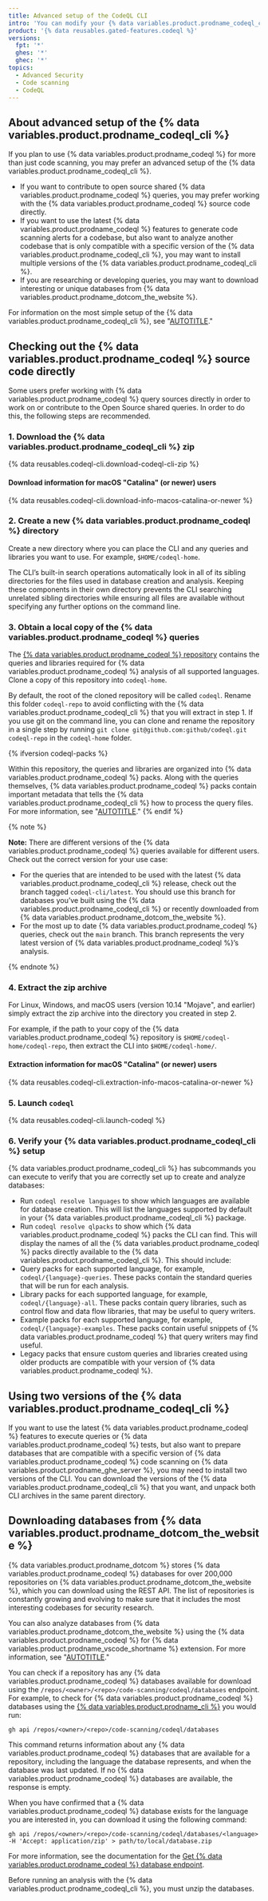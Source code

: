```yaml
---
title: Advanced setup of the CodeQL CLI
intro: 'You can modify your {% data variables.product.prodname_codeql_cli %} setup to use a local checkout of the {% data variables.product.prodname_codeql %} repository for analysis, set up multiple versions of the {% data variables.product.prodname_codeql_cli %}, and analyze databases you have downloaded from {% data variables.product.prodname_dotcom_the_website %}.'
product: '{% data reusables.gated-features.codeql %}'
versions:
  fpt: '*'
  ghes: '*'
  ghec: '*'
topics:
  - Advanced Security
  - Code scanning
  - CodeQL
---
```


## About advanced setup of the {% data variables.product.prodname_codeql_cli %}

If you plan to use {% data variables.product.prodname_codeql %} for more than just code scanning, you may prefer an advanced setup of the {% data variables.product.prodname_codeql_cli %}.

* If you want to contribute to open source shared {% data variables.product.prodname_codeql %} queries, you may prefer working with the {% data variables.product.prodname_codeql %} source code directly.
* If you want to use the latest {% data variables.product.prodname_codeql %} features to generate code scanning alerts for a codebase, but also want to analyze another codebase that is only compatible with a specific version of the {% data variables.product.prodname_codeql_cli %}, you may want to install multiple versions of the {% data variables.product.prodname_codeql_cli %}.
* If you are researching or developing queries, you may want to download interesting or unique databases from {% data variables.product.prodname_dotcom_the_website %}.

For information on the most simple setup of the {% data variables.product.prodname_codeql_cli %}, see "[AUTOTITLE](/code-security/codeql-cli/getting-started-with-the-codeql-cli/setting-up-the-codeql-cli)."

## Checking out the {% data variables.product.prodname_codeql %} source code directly

Some users prefer working with {% data variables.product.prodname_codeql %} query sources directly in order to work on or contribute to the Open Source shared queries. In order to do this, the following steps are recommended.

### 1. Download the {% data variables.product.prodname_codeql_cli %} zip

{% data reusables.codeql-cli.download-codeql-cli-zip %}

#### Download information for macOS "Catalina" (or newer) users

{% data reusables.codeql-cli.download-info-macos-catalina-or-newer %}

### 2. Create a new {% data variables.product.prodname_codeql %} directory

Create a new directory where you can place the CLI and any queries and libraries
you want to use. For example, `$HOME/codeql-home`.

The CLI’s built-in search operations automatically look in all of its sibling
directories for the files used in database creation and analysis. Keeping these
components in their own directory prevents the CLI searching unrelated sibling
directories while ensuring all files are available without specifying any
further options on the command line.

### 3. Obtain a local copy of the {% data variables.product.prodname_codeql %} queries

The [{% data variables.product.prodname_codeql %} repository](https://github.com/github/codeql) contains
the queries and libraries required for {% data variables.product.prodname_codeql %} analysis of all supported languages.
Clone a copy of this repository into `codeql-home`.

By default, the root of the cloned repository will be called `codeql`.
Rename this folder `codeql-repo` to avoid conflicting with the {% data variables.product.prodname_codeql_cli %} that you will extract in step 1. If you use git on the command line, you can
clone and rename the repository in a single step by running
`git clone git@github.com:github/codeql.git codeql-repo` in the `codeql-home` folder.

{% ifversion codeql-packs %}

Within this repository, the queries and libraries are organized into {% data variables.product.prodname_codeql %}
packs. Along with the queries themselves, {% data variables.product.prodname_codeql %} packs contain important metadata
that tells the {% data variables.product.prodname_codeql_cli %} how to process the query files. For more information,
see "[AUTOTITLE](/code-security/codeql-cli/using-the-advanced-functionality-of-the-codeql-cli/creating-and-working-with-codeql-packs)."
{% endif %}

{% note %}

**Note:** There are different versions of the {% data variables.product.prodname_codeql %} queries available for different users. Check out the correct version for your use case:

* For the queries that are intended to be used with the latest {% data variables.product.prodname_codeql_cli %} release, check out the branch tagged `codeql-cli/latest`. You should use this branch for databases you’ve built using the {% data variables.product.prodname_codeql_cli %} or recently downloaded from {% data variables.product.prodname_dotcom_the_website %}.
* For the most up to date {% data variables.product.prodname_codeql %} queries, check out the `main` branch. This branch represents the very latest version of {% data variables.product.prodname_codeql %}’s analysis.

{% endnote %}

### 4. Extract the zip archive

For Linux, Windows, and macOS users (version 10.14 "Mojave", and earlier) simply extract the zip archive into the directory you created in step 2.

For example, if the path to your copy of the {% data variables.product.prodname_codeql %} repository is `$HOME/codeql-home/codeql-repo`, then extract the CLI into
`$HOME/codeql-home/`.

#### Extraction information for macOS "Catalina" (or newer) users

{% data reusables.codeql-cli.extraction-info-macos-catalina-or-newer %}

### 5. Launch `codeql`

{% data reusables.codeql-cli.launch-codeql %}

### 6. Verify your {% data variables.product.prodname_codeql_cli %} setup

{% data variables.product.prodname_codeql_cli %} has subcommands you can execute to verify that you are correctly set up to create and analyze databases:

* Run `codeql resolve languages` to show which languages are available for database creation. This will list the languages supported by default in your {% data variables.product.prodname_codeql_cli %} package.
* Run `codeql resolve qlpacks` to show which {% data variables.product.prodname_codeql %} packs the CLI can find. This will display the names of all the {% data variables.product.prodname_codeql %} packs directly available to the {% data variables.product.prodname_codeql_cli %}. This should include:
* Query packs for each supported language, for example, `codeql/{language}-queries`. These packs contain the standard queries that will be run for each analysis.
* Library packs for each supported language, for example,  `codeql/{language}-all`. These packs contain query libraries, such as control flow and data flow libraries, that may be useful to query writers.
* Example packs for each supported language, for example, `codeql/{language}-examples`. These packs contain useful snippets of {% data variables.product.prodname_codeql %} that query writers may find useful.
* Legacy packs that ensure custom queries and libraries created using older products are compatible with your version of {% data variables.product.prodname_codeql %}.

## Using two versions of the {% data variables.product.prodname_codeql_cli %}

If you want to use the latest {% data variables.product.prodname_codeql %} features to execute queries or {% data variables.product.prodname_codeql %} tests, but also want to prepare databases that are compatible with a specific version of {% data variables.product.prodname_codeql %} code scanning on {% data variables.product.prodname_ghe_server %}, you may need to install two versions of the CLI. You can download the versions of the {% data variables.product.prodname_codeql_cli %} that you want, and unpack both CLI archives in the same parent directory.

## Downloading databases from {% data variables.product.prodname_dotcom_the_website %}

{% data variables.product.prodname_dotcom %} stores {% data variables.product.prodname_codeql %} databases for over 200,000 repositories on {% data variables.product.prodname_dotcom_the_website %}, which you can download using the REST API. The list of repositories is constantly growing and evolving to make sure that it includes the most interesting codebases for security research.

You can also analyze databases from {% data variables.product.prodname_dotcom_the_website %} using the {% data variables.product.prodname_codeql %} for {% data variables.product.prodname_vscode_shortname %} extension. For more information, see "[AUTOTITLE](/code-security/codeql-for-vs-code/getting-started-with-codeql-for-vs-code/running-codeql-queries)."

You can check if a repository has any {% data variables.product.prodname_codeql %} databases available for download using the `/repos/<owner>/<repo>/code-scanning/codeql/databases` endpoint. For example, to check for {% data variables.product.prodname_codeql %} databases using the [{% data variables.product.prodname_cli %}](https://cli.github.com/manual/gh_api) you would run:

```shell
gh api /repos/<owner>/<repo>/code-scanning/codeql/databases
```

This command returns information about any {% data variables.product.prodname_codeql %} databases that are available for a repository, including the language the database represents, and when the database was last updated. If no {% data variables.product.prodname_codeql %} databases are available, the response is empty.

When you have confirmed that a {% data variables.product.prodname_codeql %} database exists for the language you are interested in, you can download it using the following command:

```shell
gh api /repos/<owner>/<repo>/code-scanning/codeql/databases/<language> -H 'Accept: application/zip' > path/to/local/database.zip
```

For more information, see the documentation for the [Get {% data variables.product.prodname_codeql %} database endpoint](/rest/code-scanning?apiVersion=2022-11-28#get-a-codeql-database-for-a-repository).

Before running an analysis with the {% data variables.product.prodname_codeql_cli %}, you must unzip the databases.
